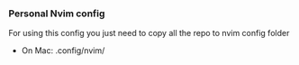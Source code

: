### Personal Nvim config
For using this config you just need to copy all the repo to nvim config folder
* On Mac: .config/nvim/

